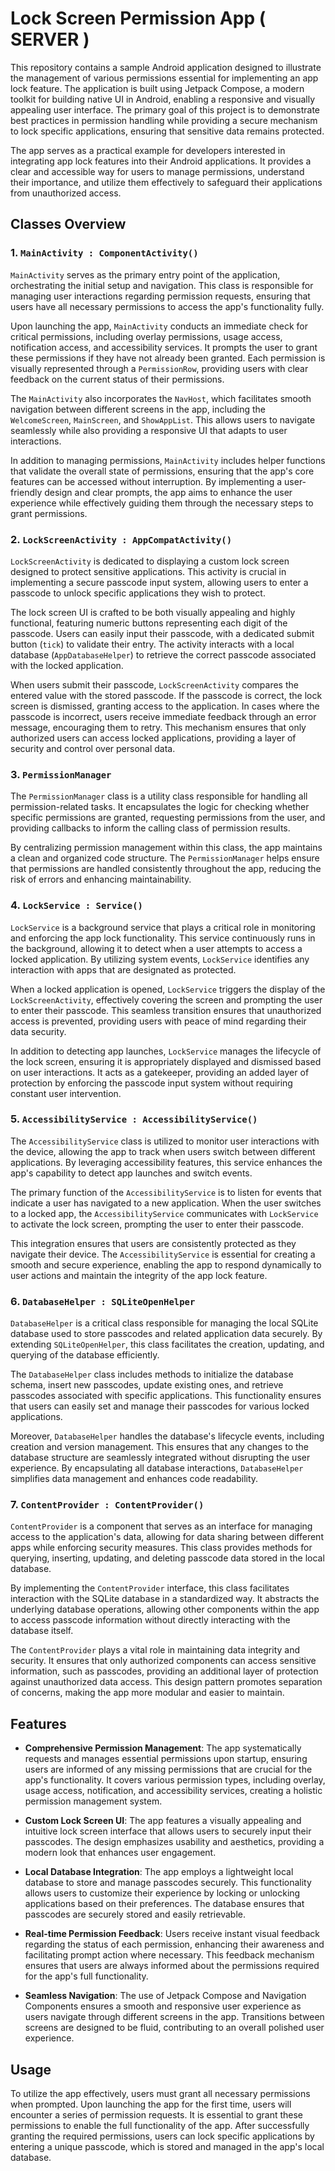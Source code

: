 # Lock Screen Permission App ( SERVER )

This repository contains a sample Android application designed to illustrate the management of various permissions essential for implementing an app lock feature. The application is built using Jetpack Compose, a modern toolkit for building native UI in Android, enabling a responsive and visually appealing user interface. The primary goal of this project is to demonstrate best practices in permission handling while providing a secure mechanism to lock specific applications, ensuring that sensitive data remains protected.

The app serves as a practical example for developers interested in integrating app lock features into their Android applications. It provides a clear and accessible way for users to manage permissions, understand their importance, and utilize them effectively to safeguard their applications from unauthorized access.

## Classes Overview

### 1. `MainActivity : ComponentActivity()`

`MainActivity` serves as the primary entry point of the application, orchestrating the initial setup and navigation. This class is responsible for managing user interactions regarding permission requests, ensuring that users have all necessary permissions to access the app's functionality fully.

Upon launching the app, `MainActivity` conducts an immediate check for critical permissions, including overlay permissions, usage access, notification access, and accessibility services. It prompts the user to grant these permissions if they have not already been granted. Each permission is visually represented through a `PermissionRow`, providing users with clear feedback on the current status of their permissions.

The `MainActivity` also incorporates the `NavHost`, which facilitates smooth navigation between different screens in the app, including the `WelcomeScreen`, `MainScreen`, and `ShowAppList`. This allows users to navigate seamlessly while also providing a responsive UI that adapts to user interactions.

In addition to managing permissions, `MainActivity` includes helper functions that validate the overall state of permissions, ensuring that the app's core features can be accessed without interruption. By implementing a user-friendly design and clear prompts, the app aims to enhance the user experience while effectively guiding them through the necessary steps to grant permissions.

### 2. `LockScreenActivity : AppCompatActivity()`

`LockScreenActivity` is dedicated to displaying a custom lock screen designed to protect sensitive applications. This activity is crucial in implementing a secure passcode input system, allowing users to enter a passcode to unlock specific applications they wish to protect. 

The lock screen UI is crafted to be both visually appealing and highly functional, featuring numeric buttons representing each digit of the passcode. Users can easily input their passcode, with a dedicated submit button (`tick`) to validate their entry. The activity interacts with a local database (`AppDatabaseHelper`) to retrieve the correct passcode associated with the locked application.

When users submit their passcode, `LockScreenActivity` compares the entered value with the stored passcode. If the passcode is correct, the lock screen is dismissed, granting access to the application. In cases where the passcode is incorrect, users receive immediate feedback through an error message, encouraging them to retry. This mechanism ensures that only authorized users can access locked applications, providing a layer of security and control over personal data.

### 3. `PermissionManager`

The `PermissionManager` class is a utility class responsible for handling all permission-related tasks. It encapsulates the logic for checking whether specific permissions are granted, requesting permissions from the user, and providing callbacks to inform the calling class of permission results.

By centralizing permission management within this class, the app maintains a clean and organized code structure. The `PermissionManager` helps ensure that permissions are handled consistently throughout the app, reducing the risk of errors and enhancing maintainability.

### 4. `LockService : Service()`

`LockService` is a background service that plays a critical role in monitoring and enforcing the app lock functionality. This service continuously runs in the background, allowing it to detect when a user attempts to access a locked application. By utilizing system events, `LockService` identifies any interaction with apps that are designated as protected.

When a locked application is opened, `LockService` triggers the display of the `LockScreenActivity`, effectively covering the screen and prompting the user to enter their passcode. This seamless transition ensures that unauthorized access is prevented, providing users with peace of mind regarding their data security.

In addition to detecting app launches, `LockService` manages the lifecycle of the lock screen, ensuring it is appropriately displayed and dismissed based on user interactions. It acts as a gatekeeper, providing an added layer of protection by enforcing the passcode input system without requiring constant user intervention.

### 5. `AccessibilityService : AccessibilityService()`

The `AccessibilityService` class is utilized to monitor user interactions with the device, allowing the app to track when users switch between different applications. By leveraging accessibility features, this service enhances the app's capability to detect app launches and switch events.

The primary function of the `AccessibilityService` is to listen for events that indicate a user has navigated to a new application. When the user switches to a locked app, the `AccessibilityService` communicates with `LockService` to activate the lock screen, prompting the user to enter their passcode.

This integration ensures that users are consistently protected as they navigate their device. The `AccessibilityService` is essential for creating a smooth and secure experience, enabling the app to respond dynamically to user actions and maintain the integrity of the app lock feature.

### 6. `DatabaseHelper : SQLiteOpenHelper`

`DatabaseHelper` is a critical class responsible for managing the local SQLite database used to store passcodes and related application data securely. By extending `SQLiteOpenHelper`, this class facilitates the creation, updating, and querying of the database efficiently.

The `DatabaseHelper` class includes methods to initialize the database schema, insert new passcodes, update existing ones, and retrieve passcodes associated with specific applications. This functionality ensures that users can easily set and manage their passcodes for various locked applications.

Moreover, `DatabaseHelper` handles the database's lifecycle events, including creation and version management. This ensures that any changes to the database structure are seamlessly integrated without disrupting the user experience. By encapsulating all database interactions, `DatabaseHelper` simplifies data management and enhances code readability.

### 7. `ContentProvider : ContentProvider()`

`ContentProvider` is a component that serves as an interface for managing access to the application's data, allowing for data sharing between different apps while enforcing security measures. This class provides methods for querying, inserting, updating, and deleting passcode data stored in the local database.

By implementing the `ContentProvider` interface, this class facilitates interaction with the SQLite database in a standardized way. It abstracts the underlying database operations, allowing other components within the app to access passcode information without directly interacting with the database itself.

The `ContentProvider` plays a vital role in maintaining data integrity and security. It ensures that only authorized components can access sensitive information, such as passcodes, providing an additional layer of protection against unauthorized data access. This design pattern promotes separation of concerns, making the app more modular and easier to maintain.

## Features

- **Comprehensive Permission Management**: The app systematically requests and manages essential permissions upon startup, ensuring users are informed of any missing permissions that are crucial for the app's functionality. It covers various permission types, including overlay, usage access, notification, and accessibility services, creating a holistic permission management system.

- **Custom Lock Screen UI**: The app features a visually appealing and intuitive lock screen interface that allows users to securely input their passcodes. The design emphasizes usability and aesthetics, providing a modern look that enhances user engagement.

- **Local Database Integration**: The app employs a lightweight local database to store and manage passcodes securely. This functionality allows users to customize their experience by locking or unlocking applications based on their preferences. The database ensures that passcodes are securely stored and easily retrievable.

- **Real-time Permission Feedback**: Users receive instant visual feedback regarding the status of each permission, enhancing their awareness and facilitating prompt action where necessary. This feedback mechanism ensures that users are always informed about the permissions required for the app's full functionality.

- **Seamless Navigation**: The use of Jetpack Compose and Navigation Components ensures a smooth and responsive user experience as users navigate through different screens in the app. Transitions between screens are designed to be fluid, contributing to an overall polished user experience.

## Usage

To utilize the app effectively, users must grant all necessary permissions when prompted. Upon launching the app for the first time, users will encounter a series of permission requests. It is essential to grant these permissions to enable the full functionality of the app. After successfully granting the required permissions, users can lock specific applications by entering a unique passcode, which is stored and managed in the app's local database.

